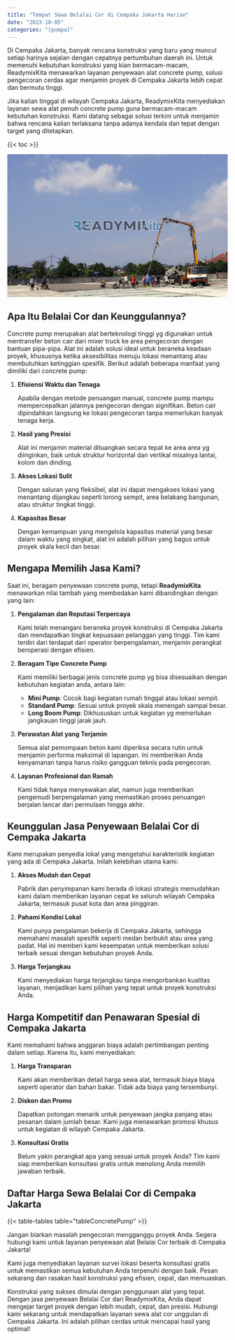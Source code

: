 ```yaml
---
title: "Tempat Sewa Belalai Cor di Cempaka Jakarta Harian"
date: "2023-10-05"
categories: "[pompa]"
---
```


Di Cempaka Jakarta, banyak rencana konstruksi yang baru yang muncul setiap harinya sejalan dengan cepatnya pertumbuhan daerah ini. Untuk memenuhi kebutuhan konstruksi yang kian bermacam-macam, ReadymixKita menawarkan layanan penyewaan alat concrete pump, solusi pengecoran cerdas agar menjamin proyek di Cempaka Jakarta lebih cepat dan bermutu tinggi.

Jika kalian tinggal di wilayah Cempaka Jakarta, ReadymixKita menyediakan layanan sewa alat penuh concrete pump guna bermacam-macam kebutuhan konstruksi. Kami datang sebagai solusi terkini untuk menjamin bahwa rencana kalian terlaksana tanpa adanya kendala dan tepat dengan target yang ditetapkan.

{{< toc >}}

![Tempat Sewa Belalai Cor di Cempaka Jakarta Harian](/images/pompa/sewa-pompa-08.jpg)

## Apa Itu Belalai Cor dan Keunggulannya?

Concrete pump merupakan alat berteknologi tinggi yg digunakan untuk mentransfer beton cair dari mixer truck ke area pengecoran dengan bantuan pipa-pipa. Alat ini adalah solusi ideal untuk beraneka keadaan proyek, khususnya ketika aksesibilitas menuju lokasi menantang atau membutuhkan ketinggian spesifik. Berikut adalah beberapa manfaat yang dimiliki dari concrete pump:

1. **Efisiensi Waktu dan Tenaga**

   Apabila dengan metode penuangan manual, concrete pump mampu mempercepatkan jalannya pengecoran dengan signifikan. Beton cair dipindahkan langsung ke lokasi pengecoran tanpa memerlukan banyak tenaga kerja.

2. **Hasil yang Presisi**

   Alat ini menjamin material dituangkan secara tepat ke area area yg diinginkan, baik untuk struktur horizontal dan vertikal misalnya lantai, kolom dan dinding.

3. **Akses Lokasi Sulit**

   Dengan saluran yang fleksibel, alat ini dapat mengakses lokasi yang menantang dijangkau seperti lorong sempit, area belakang bangunan, atau struktur tingkat tinggi.

4. **Kapasitas Besar**

   Dengan kemampuan yang mengelola kapasitas material yang besar dalam waktu yang singkat, alat ini adalah pilihan yang bagus untuk proyek skala kecil dan besar.

## Mengapa Memilih Jasa Kami?

Saat ini, beragam penyewaan concrete pump, tetapi **ReadymixKita** menawarkan nilai tambah yang membedakan kami dibandingkan dengan yang lain:

1. **Pengalaman dan Reputasi Terpercaya**

   Kami telah menangani beraneka proyek konstruksi di Cempaka Jakarta dan mendapatkan tingkat kepuasaan pelanggan yang tinggi. Tim kami terdiri dari terdapat dari operator berpengalaman, menjamin perangkat beroperasi dengan efisien.

2. **Beragam Tipe Concrete Pump**

   Kami memiliki berbagai jenis concrete pump yg bisa disesuaikan dengan kebutuhan kegiatan anda, antara lain:
   - **Mini Pump**: Cocok bagi kegiatan rumah tinggal atau lokasi sempit.
   - **Standard Pump**: Sesuai untuk proyek skala menengah sampai besar.
   - **Long Boom Pump**: Dikhususkan untuk kegiatan yg memerlukan jangkauan tinggi jarak jauh.

3. **Perawatan Alat yang Terjamin**

   Semua alat pemompaan beton kami diperiksa secara rutin untuk menjamin performa maksimal di lapangan. Ini memberikan Anda kenyamanan tanpa harus risiko gangguan teknis pada pengecoran.

4. **Layanan Profesional dan Ramah**

   Kami tidak hanya menyewakan alat, namun juga memberikan pengemudi berpengalaman yang memastikan proses penuangan berjalan lancar dari permulaan hingga akhir.

## Keunggulan Jasa Penyewaan Belalai Cor di Cempaka Jakarta

Kami merupakan penyedia lokal yang mengetahui karakteristik kegiatan yang ada di Cempaka Jakarta. Inilah kelebihan utama kami:

1. **Akses Mudah dan Cepat**

   Pabrik dan penyimpanan kami berada di lokasi strategis memudahkan kami dalam memberikan layanan cepat ke seluruh wilayah Cempaka Jakarta, termasuk pusat kota dan area pinggiran.

2. **Pahami Kondisi Lokal**

   Kami punya pengalaman bekerja di Cempaka Jakarta, sehingga memahami masalah spesifik seperti medan berbukit atau area yang padat. Hal ini memberi kami kesempatan untuk memberikan solusi terbaik sesuai dengan kebutuhan proyek Anda.

3. **Harga Terjangkau**

   Kami menyediakan harga terjangkau tanpa mengorbankan kualitas layanan, menjadikan kami pilihan yang tepat untuk proyek konstruksi Anda.

## Harga Kompetitif dan Penawaran Spesial di Cempaka Jakarta

Kami memahami bahwa anggaran biaya adalah pertimbangan penting dalam setiap. Karena itu, kami menyediakan:

1. **Harga Transparan**

   Kami akan memberikan detail harga sewa alat, termasuk biaya biaya seperti operator dan bahan bakar. Tidak ada biaya yang tersembunyi.

2. **Diskon dan Promo**

   Dapatkan potongan menarik untuk penyewaan jangka panjang atau pesanan dalam jumlah besar. Kami juga menawarkan promosi khusus untuk kegiatan di wilayah Cempaka Jakarta.

3. **Konsultasi Gratis**

   Belum yakin perangkat apa yang sesuai untuk proyek Anda? Tim kami siap memberikan konsultasi gratis untuk menolong Anda memilih jawaban terbaik.

## Daftar Harga Sewa Belalai Cor di Cempaka Jakarta

{{< table-tables table="tableConcretePump" >}}

Jangan biarkan masalah pengecoran mengganggu proyek Anda. Segera hubungi kami untuk layanan penyewaan alat Belalai Cor terbaik di Cempaka Jakarta!

Kami juga menyediakan layanan survei lokasi beserta konsultasi gratis untuk memastikan semua kebutuhan Anda terpenuhi dengan baik. Pesan sekarang dan rasakan hasil konstruksi yang efisien, cepat, dan memuaskan.

Konstruksi yang sukses dimulai dengan penggunaan alat yang tepat. Dengan jasa penyewaan Belalai Cor dari ReadymixKita, Anda dapat mengejar target proyek dengan lebih mudah, cepat, dan presisi. Hubungi kami sekarang untuk mendapatkan layanan sewa alat cor unggulan di Cempaka Jakarta. Ini adalah pilihan cerdas untuk mencapai hasil yang optimal!
